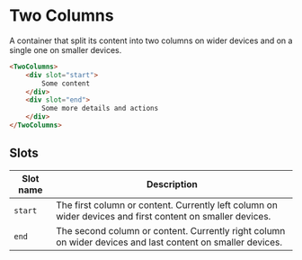 # Two Columns

A container that split its content into two columns on wider devices and on a single one on smaller devices.

```html
<TwoColumns>
    <div slot="start">
        Some content
    </div>
    <div slot="end">
        Some more details and actions
    </div>
</TwoColumns>
```

## Slots

| Slot name | Description                                                                                                |
|-----------|------------------------------------------------------------------------------------------------------------|
| `start`   | The first column or content. Currently left column on wider devices and first content on smaller devices.  |
| `end`     | The second column or content. Currently right column on wider devices and last content on smaller devices. |
